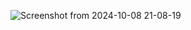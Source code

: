 
![Screenshot from 2024-10-08 21-08-19](https://github.com/user-attachments/assets/d462a163-f2d2-4526-9162-71ca9e3dcd7b)
